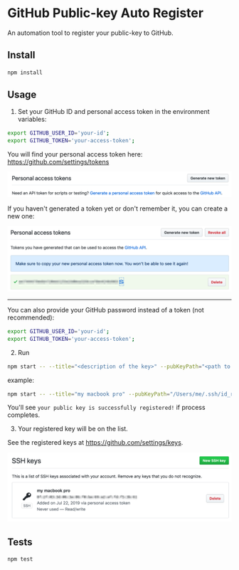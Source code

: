# GitHub Public-key Auto Register

An automation tool to register your public-key to GitHub.

## Install

```bash
npm install
```

## Usage

1. Set your GitHub ID and personal access token in the environment variables:

```bash
export GITHUB_USER_ID='your-id';
export GITHUB_TOKEN='your-access-token';
```

You will find your personal access token here:
https://github.com/settings/tokens

![Access Tokens](./assets/access_token1.png)

If you haven't generated a token yet or don't remember it, you can create a new one:

![Access Token Generated](./assets/access_token2.png)

---

You can also provide your GitHub password instead of a token (not recommended):

```bash
export GITHUB_USER_ID='your-id';
export GITHUB_TOKEN='your-access-token';
```

2. Run

```bash
npm start -- --title="<description of the key>" --pubKeyPath="<path to pubkey>"
```

example:

```bash
npm start -- --title="my macbook pro" --pubKeyPath="/Users/me/.ssh/id_rsa.pub"
```

You'll see `your public key is successfully registered!` if process completes.

3. Your registered key will be on the list.

See the registered keys at https://github.com/settings/keys.

![Registered Keys](assets/registered_keys.png)


## Tests

```bash
npm test
```
